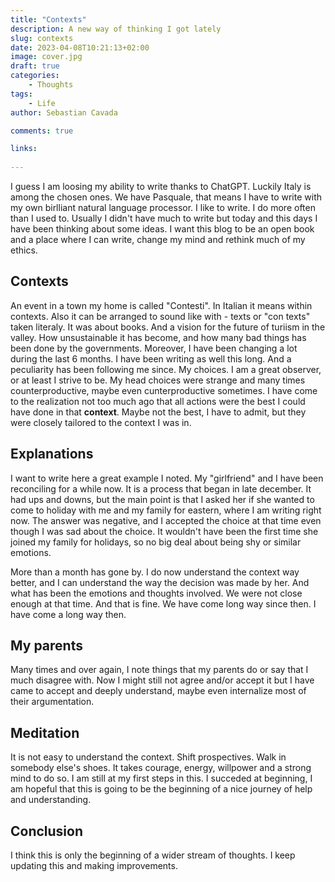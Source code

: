 ```yaml
---
title: "Contexts"
description: A new way of thinking I got lately
slug: contexts
date: 2023-04-08T10:21:13+02:00
image: cover.jpg
draft: true
categories:
    - Thoughts
tags:
    - Life
author: Sebastian Cavada

comments: true

links:
    
---
```


I guess I am loosing my ability to write thanks to ChatGPT. Luckily Italy is among the chosen ones. We have Pasquale, that means I have to write with my own birlliant natural language processor. I like to write. I do more often than I used to. Usually I didn't have much to write but today and this days I have been thinking about some ideas. 
I want this blog to be an open book and a place where I can write, change my mind and rethink much of my ethics.

## Contexts
An event in a town my home is called "Contesti". In Italian it means within contexts. Also it can be arranged to sound like with - texts or "con texts" taken literaly. It was about books. And a vision for the future of turiism in the valley. How unsustainable it has become, and how many bad things has been done by the governments.
Moreover, I have been changing a lot during the last 6 months. I have been writing as well this long. And a peculiarity has been following me since. My choices. I am a great observer, or at least I strive to be. My head choices were strange and many times counterproductive, maybe even cunterproductive sometimes. I have come to the realization not too much ago that all actions were the best I could have done in that **context**. Maybe not the best, I have to admit, but they were closely tailored to the context I was in.

## Explanations
I want to write here a great example I noted. My "girlfriend" and I have been reconciling for a while now. It is a process that began in late december. It had ups and downs, but the main point is that I asked her if she wanted to come to holiday with me and my family for eastern, where I am writing right now. The answer was negative, and I accepted the choice at that time even though I was sad about the choice. It wouldn't have been the first time she joined my family for holidays, so no big deal about being shy or similar emotions.

More than a month has gone by. I do now understand the context way better, and I can understand the way the decision was made by her. And what has been the emotions and thoughts involved. We were not close enough at that time. And that is fine. We have come long way since then. I have come a long way then.

## My parents
Many times and over again, I note things that my parents do or say that I much disagree with. Now I might still not agree and/or accept it but I have came to accept and deeply understand, maybe even internalize most of their argumentation.

## Meditation
It is not easy to understand the context. Shift prospectives. Walk in somebody else's shoes. It takes courage, energy, willpower and a strong mind to do so. I am still at my first steps in this. I succeded at beginning, I am hopeful that this is going to be the beginning of a nice journey of help and understanding.

## Conclusion
I think this is only the beginning of a wider stream of thoughts. I keep updating this and making improvements.